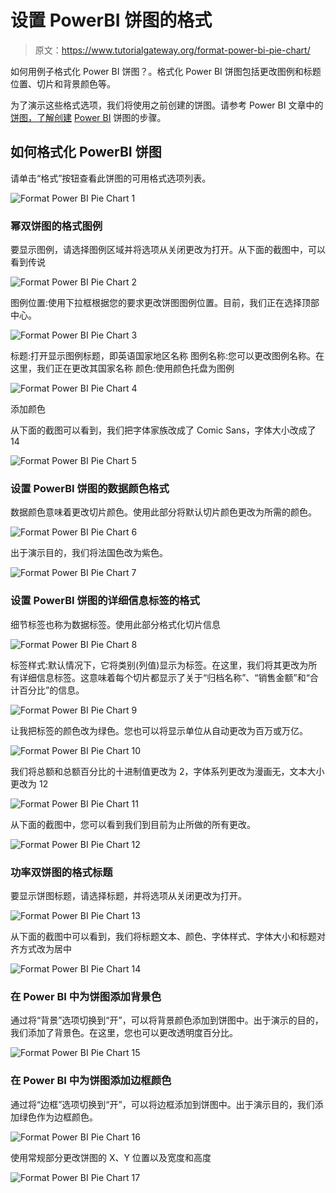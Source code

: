 # 设置 PowerBI 饼图的格式

> 原文：<https://www.tutorialgateway.org/format-power-bi-pie-chart/>

如何用例子格式化 Power BI 饼图？。格式化 Power BI 饼图包括更改图例和标题位置、切片和背景颜色等。

为了演示这些格式选项，我们将使用之前创建的饼图。请参考 Power BI 文章中的[饼图，了解创建](https://www.tutorialgateway.org/pie-chart-in-power-bi/) [Power BI](https://www.tutorialgateway.org/power-bi-tutorial/) 饼图的步骤。

## 如何格式化 PowerBI 饼图

请单击“格式”按钮查看此饼图的可用格式选项列表。

![Format Power BI Pie Chart 1](img/a0fe6c46fd3d9aeee453cc12f79b0861.png)

### 幂双饼图的格式图例

要显示图例，请选择图例区域并将选项从关闭更改为打开。从下面的截图中，可以看到传说

![Format Power BI Pie Chart 2](img/83e3b335473a0d84c0dd67fdf189b42b.png)

图例位置:使用下拉框根据您的要求更改饼图图例位置。目前，我们正在选择顶部中心。

![Format Power BI Pie Chart 3](img/3fa3b8baee6890c90d1a3b179b20fa71.png)

标题:打开显示图例标题，即英语国家地区名称
图例名称:您可以更改图例名称。在这里，我们正在更改其国家名称
颜色:使用颜色托盘为图例

![Format Power BI Pie Chart 4](img/372d407bf92bf9a57b4b9a5eee3827e6.png)

添加颜色

从下面的截图可以看到，我们把字体家族改成了 Comic Sans，字体大小改成了 14

![Format Power BI Pie Chart 5](img/35b71f64bd9666d9c7b72f87c5882c15.png)

### 设置 PowerBI 饼图的数据颜色格式

数据颜色意味着更改切片颜色。使用此部分将默认切片颜色更改为所需的颜色。

![Format Power BI Pie Chart 6](img/829b398d49c6bcd81fb4ef1effe0025b.png)

出于演示目的，我们将法国色改为紫色。

![Format Power BI Pie Chart 7](img/9eb0c01d29df61b501391c2dcf24190a.png)

### 设置 PowerBI 饼图的详细信息标签的格式

细节标签也称为数据标签。使用此部分格式化切片信息

![Format Power BI Pie Chart 8](img/7e127ce9a7a3e7521420fe7cbc6c4bd5.png)

标签样式:默认情况下，它将类别(列值)显示为标签。在这里，我们将其更改为所有详细信息标签。这意味着每个切片都显示了关于“归档名称”、“销售金额”和“合计百分比”的信息。

![Format Power BI Pie Chart 9](img/0b9fd585867cd1ff0ab2fa0f5c9f0d58.png)

让我把标签的颜色改为绿色。您也可以将显示单位从自动更改为百万或万亿。

![Format Power BI Pie Chart 10](img/d04f749a2b1de8d3233ec3fbd5c94692.png)

我们将总额和总额百分比的十进制值更改为 2，字体系列更改为漫画无，文本大小更改为 12

![Format Power BI Pie Chart 11](img/d24c86a0dfed268013aa0951caac6f2f.png)

从下面的截图中，您可以看到我们到目前为止所做的所有更改。

![Format Power BI Pie Chart 12](img/5dd0ab6e6638a45d19d6cc657b7077c9.png)

### 功率双饼图的格式标题

要显示饼图标题，请选择标题，并将选项从关闭更改为打开。

![Format Power BI Pie Chart 13](img/3deda16085bd7a6ae771dada90807905.png)

从下面的截图中可以看到，我们将标题文本、颜色、字体样式、字体大小和标题对齐方式改为居中

![Format Power BI Pie Chart 14](img/1f403ac819abf7156937aa547c4c5e19.png)

### 在 Power BI 中为饼图添加背景色

通过将“背景”选项切换到“开”，可以将背景颜色添加到饼图中。出于演示的目的，我们添加了背景色。在这里，您也可以更改透明度百分比。

![Format Power BI Pie Chart 15](img/0960989b5653a46a2f9760b05bcab60a.png)

### 在 Power BI 中为饼图添加边框颜色

通过将“边框”选项切换到“开”，可以将边框添加到饼图中。出于演示目的，我们添加绿色作为边框颜色。

![Format Power BI Pie Chart 16](img/5e0cad21592f97caac6043a231b547b0.png)

使用常规部分更改饼图的 X、Y 位置以及宽度和高度

![Format Power BI Pie Chart 17](img/d95c1422869da25a631567b78753eef8.png)